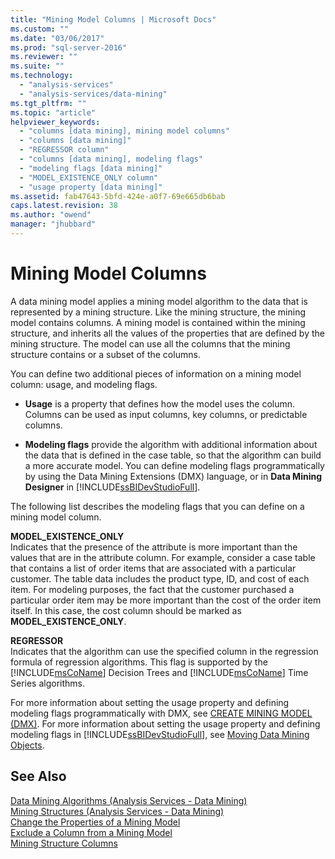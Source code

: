 ```yaml
---
title: "Mining Model Columns | Microsoft Docs"
ms.custom: ""
ms.date: "03/06/2017"
ms.prod: "sql-server-2016"
ms.reviewer: ""
ms.suite: ""
ms.technology: 
  - "analysis-services"
  - "analysis-services/data-mining"
ms.tgt_pltfrm: ""
ms.topic: "article"
helpviewer_keywords: 
  - "columns [data mining], mining model columns"
  - "columns [data mining]"
  - "REGRESSOR column"
  - "columns [data mining], modeling flags"
  - "modeling flags [data mining]"
  - "MODEL_EXISTENCE_ONLY column"
  - "usage property [data mining]"
ms.assetid: fab47643-5bfd-424e-a0f7-69e665db6bab
caps.latest.revision: 38
ms.author: "owend"
manager: "jhubbard"
---
```

# Mining Model Columns
  A data mining model applies a mining model algorithm to the data that is represented by a mining structure. Like the mining structure, the mining model contains columns. A mining model is contained within the mining structure, and inherits all the values of the properties that are defined by the mining structure. The model can use all the columns that the mining structure contains or a subset of the columns.  
  
 You can define two additional pieces of information on a mining model column: usage, and modeling flags.  
  
-   **Usage** is a property that defines how the model uses the column. Columns can be used as input columns, key columns, or predictable columns.  
  
-   **Modeling flags** provide the algorithm with additional information about the data that is defined in the case table, so that the algorithm can build a more accurate model. You can define modeling flags programmatically by using the Data Mining Extensions (DMX) language, or in **Data Mining Designer** in [!INCLUDE[ssBIDevStudioFull](../../a9notintoc/includes/ssbidevstudiofull-md.md)].  
  
 The following list describes the modeling flags that you can define on a mining model column.  
  
 **MODEL_EXISTENCE_ONLY**  
 Indicates that the presence of the attribute is more important than the values that are in the attribute column. For example, consider a case table that contains a list of order items that are associated with a particular customer. The table data includes the product type, ID, and cost of each item. For modeling purposes, the fact that the customer purchased a particular order item may be more important than the cost of the order item itself. In this case, the cost column should be marked as **MODEL_EXISTENCE_ONLY**.  
  
 **REGRESSOR**  
 Indicates that the algorithm can use the specified column in the regression formula of regression algorithms. This flag is supported by the [!INCLUDE[msCoName](../../a9notintoc/includes/msconame-md.md)] Decision Trees and [!INCLUDE[msCoName](../../a9notintoc/includes/msconame-md.md)] Time Series algorithms.  
  
 For more information about setting the usage property and defining modeling flags programmatically with DMX, see [CREATE MINING MODEL &#40;DMX&#41;](../../dmx/create-mining-model-dmx.md). For more information about setting the usage property and defining modeling flags in [!INCLUDE[ssBIDevStudioFull](../../a9notintoc/includes/ssbidevstudiofull-md.md)], see [Moving Data Mining Objects](../../analysis-services/data-mining/moving-data-mining-objects.md).  
  
## See Also  
 [Data Mining Algorithms &#40;Analysis Services - Data Mining&#41;](../../analysis-services/data-mining/data-mining-algorithms-analysis-services-data-mining.md)   
 [Mining Structures &#40;Analysis Services - Data Mining&#41;](../../analysis-services/data-mining/mining-structures-analysis-services-data-mining.md)   
 [Change the Properties of a Mining Model](../../analysis-services/data-mining/change-the-properties-of-a-mining-model.md)   
 [Exclude a Column from a Mining Model](../../analysis-services/data-mining/exclude-a-column-from-a-mining-model.md)   
 [Mining Structure Columns](../../analysis-services/data-mining/mining-structure-columns.md)  
  
  